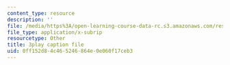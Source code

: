 ```yaml
---
content_type: resource
description: ''
file: /media/https%3A/open-learning-course-data-rc.s3.amazonaws.com/res-ec-001-exploring-fairness-in-machine-learning-for-international-development-spring-2020/0ff152d84c465246864e0e060f17ceb3_Nc2qMVsHkgc.vtt
file_type: application/x-subrip
resourcetype: Other
title: 3play caption file
uid: 0ff152d8-4c46-5246-864e-0e060f17ceb3
---
```

